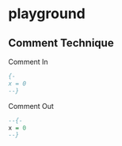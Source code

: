 # playground

## Comment Technique

Comment In

```hs
{-
x = 0
--}
```

Comment Out

```hs
--{-
x = 0
--}
```
